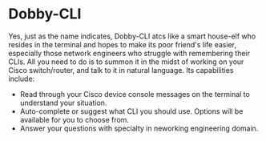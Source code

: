 # Dobby-CLI
Yes, just as the name indicates, Dobby-CLI atcs like a smart house-elf who resides in the terminal and hopes to make its poor friend's life easier, especially those network engineers who struggle with remembering their CLIs.
All you need to do is to summon it in the midst of working on your Cisco switch/router, and talk to it in natural language.
Its capabilities include:
- Read through your Cisco device console messages on the terminal to understand your situation.
- Auto-complete or suggest what CLI you should use. Options will be available for you to choose from.
- Answer your questions with specialty in neworking engineering domain.
